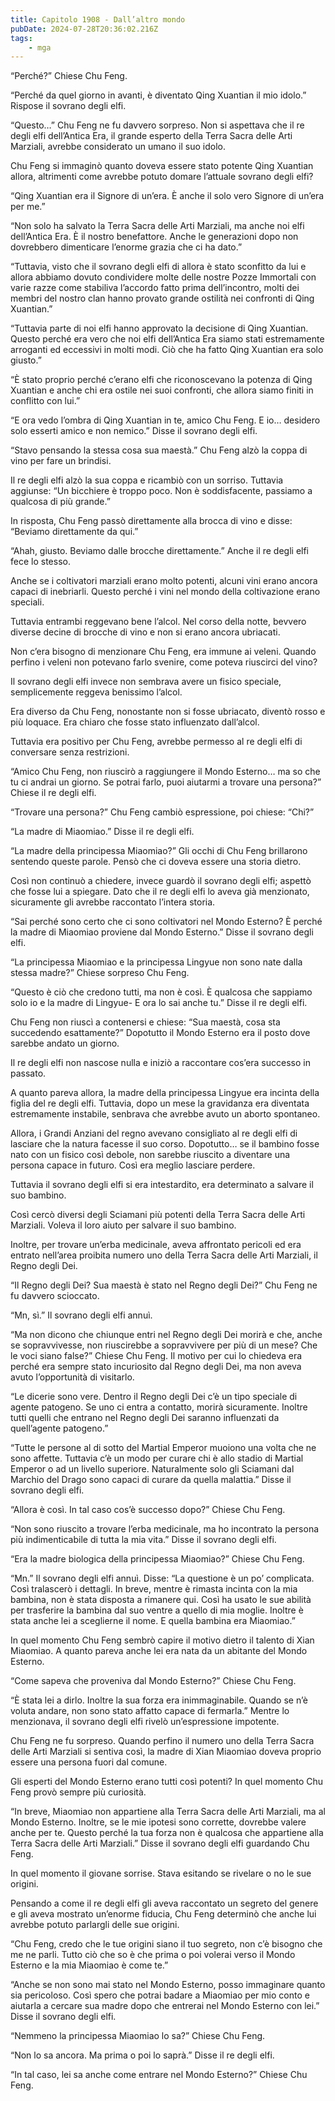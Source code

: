 ```yaml
---
title: Capitolo 1908 - Dall’altro mondo
pubDate: 2024-07-28T20:36:02.216Z
tags:
    - mga
---
```


“Perché?” Chiese Chu Feng.

“Perché da quel giorno in avanti, è diventato Qing Xuantian il mio idolo.” Rispose il sovrano degli elfi.

“Questo…” Chu Feng ne fu davvero sorpreso. Non si aspettava che il re degli elfi dell’Antica Era, il grande esperto della Terra Sacra delle Arti Marziali, avrebbe considerato un umano il suo idolo.

Chu Feng si immaginò quanto doveva essere stato potente Qing Xuantian allora, altrimenti come avrebbe potuto domare l’attuale sovrano degli elfi?

“Qing Xuantian era il Signore di un’era. È anche il solo vero Signore di un’era per me.”

“Non solo ha salvato la Terra Sacra delle Arti Marziali, ma anche noi elfi dell’Antica Era. È il nostro benefattore. Anche le generazioni dopo non dovrebbero dimenticare l’enorme grazia che ci ha dato.”

“Tuttavia, visto che il sovrano degli elfi di allora è stato sconfitto da lui e allora abbiamo dovuto condividere molte delle nostre Pozze Immortali con varie razze come stabiliva l’accordo fatto prima dell’incontro, molti dei membri del nostro clan hanno provato grande ostilità nei confronti di Qing Xuantian.”

“Tuttavia parte di noi elfi hanno approvato la decisione di Qing Xuantian. Questo perché era vero che noi elfi dell’Antica Era siamo stati estremamente arroganti ed eccessivi in molti modi. Ciò che ha fatto Qing Xuantian era solo giusto.”

“È stato proprio perché c’erano elfi che riconoscevano la potenza di Qing Xuantian e anche chi era ostile nei suoi confronti, che allora siamo finiti in conflitto con lui.”

“E ora vedo l’ombra di Qing Xuantian in te, amico Chu Feng. E io… desidero solo esserti amico e non nemico.” Disse il sovrano degli elfi.

“Stavo pensando la stessa cosa sua maestà.” Chu Feng alzò la coppa di vino per fare un brindisi.

Il re degli elfi alzò la sua coppa e ricambiò con un sorriso. Tuttavia aggiunse: “Un bicchiere è troppo poco. Non è soddisfacente, passiamo a qualcosa di più grande.”

In risposta, Chu Feng passò direttamente alla brocca di vino e disse: “Beviamo direttamente da qui.”

“Ahah, giusto. Beviamo dalle brocche direttamente.” Anche il re degli elfi fece lo stesso.

Anche se i coltivatori marziali erano molto potenti, alcuni vini erano ancora capaci di inebriarli. Questo perché i vini nel mondo della coltivazione erano speciali.

Tuttavia entrambi reggevano bene l’alcol. Nel corso della notte, bevvero diverse decine di brocche di vino e non si erano ancora ubriacati.

Non c’era bisogno di menzionare Chu Feng, era immune ai veleni. Quando perfino i veleni non potevano farlo svenire, come poteva riuscirci del vino?

Il sovrano degli elfi invece non sembrava avere un fisico speciale, semplicemente reggeva benissimo l’alcol.

Era diverso da Chu Feng, nonostante non si fosse ubriacato, diventò rosso e più loquace. Era chiaro che fosse stato influenzato dall’alcol.

Tuttavia era positivo per Chu Feng, avrebbe permesso al re degli elfi di conversare senza restrizioni.

“Amico Chu Feng, non riuscirò a raggiungere il Mondo Esterno… ma so che tu ci andrai un giorno. Se potrai farlo, puoi aiutarmi a trovare una persona?” Chiese il re degli elfi.

“Trovare una persona?” Chu Feng cambiò espressione, poi chiese: “Chi?”

“La madre di Miaomiao.” Disse il re degli elfi.

“La madre della principessa Miaomiao?” Gli occhi di Chu Feng brillarono sentendo queste parole. Pensò che ci doveva essere una storia dietro.

Così non continuò a chiedere, invece guardò il sovrano degli elfi; aspettò che fosse lui a spiegare. Dato che il re degli elfi lo aveva già menzionato, sicuramente gli avrebbe raccontato l’intera storia.

“Sai perché sono certo che ci sono coltivatori nel Mondo Esterno? È perché la madre di Miaomiao proviene dal Mondo Esterno.” Disse il sovrano degli elfi.

“La principessa Miaomiao e la principessa Lingyue non sono nate dalla stessa madre?” Chiese sorpreso Chu Feng.

“Questo è ciò che credono tutti, ma non è così. È qualcosa che sappiamo solo io e la madre di Lingyue- E ora lo sai anche tu.” Disse il re degli elfi.

Chu Feng non riuscì a contenersi e chiese: “Sua maestà, cosa sta succedendo esattamente?” Dopotutto il Mondo Esterno era il posto dove sarebbe andato un giorno.

Il re degli elfi non nascose nulla e iniziò a raccontare cos’era successo in passato.

A quanto pareva allora, la madre della principessa Lingyue era incinta della figlia del re degli elfi. Tuttavia, dopo un mese la gravidanza era diventata estremamente instabile, senbrava che avrebbe avuto un aborto spontaneo.

Allora, i Grandi Anziani del regno avevano consigliato al re degli elfi di lasciare che la natura facesse il suo corso. Dopotutto… se il bambino fosse nato con un fisico così debole, non sarebbe riuscito a diventare una persona capace in futuro. Così era meglio lasciare perdere.

Tuttavia il sovrano degli elfi si era intestardito, era determinato a salvare il suo bambino.

Così cercò diversi degli Sciamani più potenti della Terra Sacra delle Arti Marziali. Voleva il loro aiuto per salvare il suo bambino.

Inoltre, per trovare un’erba medicinale, aveva affrontato pericoli ed era entrato nell’area proibita numero uno della Terra Sacra delle Arti Marziali, il Regno degli Dei.

“Il Regno degli Dei? Sua maestà è stato nel Regno degli Dei?” Chu Feng ne fu davvero scioccato.

“Mn, sì.” Il sovrano degli elfi annuì.

“Ma non dicono che chiunque entri nel Regno degli Dei morirà e che, anche se sopravvivesse, non riuscirebbe a sopravvivere per più di un mese? Che le voci siano false?” Chiese Chu Feng. Il motivo per cui lo chiedeva era perché era sempre stato incuriosito dal Regno degli Dei, ma non aveva avuto l’opportunità di visitarlo.

“Le dicerie sono vere. Dentro il Regno degli Dei c’è un tipo speciale di agente patogeno. Se uno ci entra a contatto, morirà sicuramente. Inoltre tutti quelli che entrano nel Regno degli Dei saranno influenzati da quell’agente patogeno.”

“Tutte le persone al di sotto del Martial Emperor muoiono una volta che ne sono affette. Tuttavia c’è un modo per curare chi è allo stadio di Martial Emperor o ad un livello superiore. Naturalmente solo gli Sciamani dal Marchio del Drago sono capaci di curare da quella malattia.” Disse il sovrano degli elfi.

“Allora è così. In tal caso cos’è successo dopo?” Chiese Chu Feng.

“Non sono riuscito a trovare l’erba medicinale, ma ho incontrato la persona più indimenticabile di tutta la mia vita.” Disse il sovrano degli elfi.

“Era la madre biologica della principessa Miaomiao?” Chiese Chu Feng.

“Mn.” Il sovrano degli elfi annuì. Disse: “La questione è un po’ complicata. Così tralascerò i dettagli. In breve, mentre è rimasta incinta con la mia bambina, non è stata disposta a rimanere qui. Così ha usato le sue abilità per trasferire la bambina dal suo ventre a quello di mia moglie. Inoltre è stata anche lei a sceglierne il nome. E quella bambina era Miaomiao.”

In quel momento Chu Feng sembrò capire il motivo dietro il talento di Xian Miaomiao. A quanto pareva anche lei era nata da un abitante del Mondo Esterno.

“Come sapeva che proveniva dal Mondo Esterno?” Chiese Chu Feng.

“È stata lei a dirlo. Inoltre la sua forza era inimmaginabile. Quando se n’è voluta andare, non sono stato affatto capace di fermarla.” Mentre lo menzionava, il sovrano degli elfi rivelò un’espressione impotente.

Chu Feng ne fu sorpreso. Quando perfino il numero uno della Terra Sacra delle Arti Marziali si sentiva così, la madre di Xian Miaomiao doveva proprio essere una persona fuori dal comune.

Gli esperti del Mondo Esterno erano tutti così potenti? In quel momento Chu Feng provò sempre più curiosità.

“In breve, Miaomiao non appartiene alla Terra Sacra delle Arti Marziali, ma al Mondo Esterno. Inoltre, se le mie ipotesi sono corrette, dovrebbe valere anche per te. Questo perché la tua forza non è qualcosa che appartiene alla Terra Sacra delle Arti Marziali.” Disse il sovrano degli elfi guardando Chu Feng.

In quel momento il giovane sorrise. Stava esitando se rivelare o no le sue origini.

Pensando a come il re degli elfi gli aveva raccontato un segreto del genere e gli aveva mostrato un’enorme fiducia, Chu Feng determinò che anche lui avrebbe potuto parlargli delle sue origini.

“Chu Feng, credo che le tue origini siano il tuo segreto, non c’è bisogno che me ne parli. Tutto ciò che so è che prima o poi volerai verso il Mondo Esterno e la mia Miaomiao è come te.”

“Anche se non sono mai stato nel Mondo Esterno, posso immaginare quanto sia pericoloso. Così spero che potrai badare a Miaomiao per mio conto e aiutarla a cercare sua madre dopo che entrerai nel Mondo Esterno con lei.” Disse il sovrano degli elfi.

“Nemmeno la principessa Miaomiao lo sa?” Chiese Chu Feng.

“Non lo sa ancora. Ma prima o poi lo saprà.” Disse il re degli elfi.

“In tal caso, lei sa anche come entrare nel Mondo Esterno?” Chiese Chu Feng.



